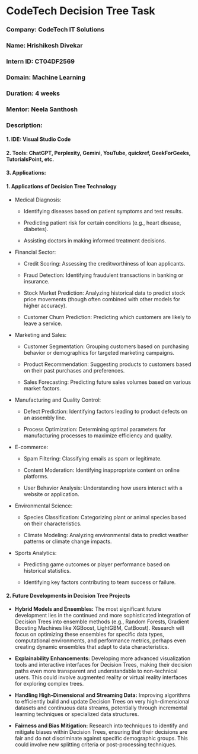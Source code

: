 # **CodeTech Decision Tree Task**

### **Company:** CodeTech IT Solutions
### **Name:** Hrishikesh Divekar
### **Intern ID:** CT04DF2569
### **Domain:** Machine Learning
### **Duration:** 4 weeks
### **Mentor:** Neela Santhosh

### **Description:**

#### **1. IDE:** Visual Studio Code
#### **2. Tools:** ChatGPT, Perplexity, Gemini, YouTube, quickref, GeekForGeeks, TutorialsPoint, etc.  
#### **3. Applications:**
#### 1. Applications of Decision Tree Technology

- Medical Diagnosis:

    - Identifying diseases based on patient symptoms and test results.

    - Predicting patient risk for certain conditions (e.g., heart disease, diabetes).

    - Assisting doctors in making informed treatment decisions.

- Financial Sector:

    - Credit Scoring: Assessing the creditworthiness of loan applicants.

    - Fraud Detection: Identifying fraudulent transactions in banking or insurance.

    - Stock Market Prediction: Analyzing historical data to predict stock price movements (though often combined with other models for higher accuracy).

    - Customer Churn Prediction: Predicting which customers are likely to leave a service.

- Marketing and Sales:

    - Customer Segmentation: Grouping customers based on purchasing behavior or demographics for targeted marketing campaigns.

    - Product Recommendation: Suggesting products to customers based on their past purchases and preferences.

    - Sales Forecasting: Predicting future sales volumes based on various market factors.

- Manufacturing and Quality Control:

    - Defect Prediction: Identifying factors leading to product defects on an assembly line.

    - Process Optimization: Determining optimal parameters for manufacturing processes to maximize efficiency and quality.

- E-commerce:

    - Spam Filtering: Classifying emails as spam or legitimate.

    - Content Moderation: Identifying inappropriate content on online platforms.

    - User Behavior Analysis: Understanding how users interact with a website or application.

- Environmental Science:

    - Species Classification: Categorizing plant or animal species based on their characteristics.

    - Climate Modeling: Analyzing environmental data to predict weather patterns or climate change impacts.

- Sports Analytics:

    - Predicting game outcomes or player performance based on historical statistics.

    - Identifying key factors contributing to team success or failure.

#### 2. Future Developments in Decision Tree Projects

- **Hybrid Models and Ensembles:** The most significant future development lies in the continued and more sophisticated integration of Decision Trees into ensemble methods (e.g., Random Forests, Gradient Boosting Machines like XGBoost, LightGBM, CatBoost). Research will focus on optimizing these ensembles for specific data types, computational environments, and performance metrics, perhaps even creating dynamic ensembles that adapt to data characteristics.

- **Explainability Enhancements:** Developing more advanced visualization tools and interactive interfaces for Decision Trees, making their decision paths even more transparent and understandable to non-technical users. This could involve augmented reality or virtual reality interfaces for exploring complex trees.

- **Handling High-Dimensional and Streaming Data:** Improving algorithms to efficiently build and update Decision Trees on very high-dimensional datasets and continuous data streams, potentially through incremental learning techniques or specialized data structures.

- **Fairness and Bias Mitigation:** Research into techniques to identify and mitigate biases within Decision Trees, ensuring that their decisions are fair and do not discriminate against specific demographic groups. This could involve new splitting criteria or post-processing techniques.
